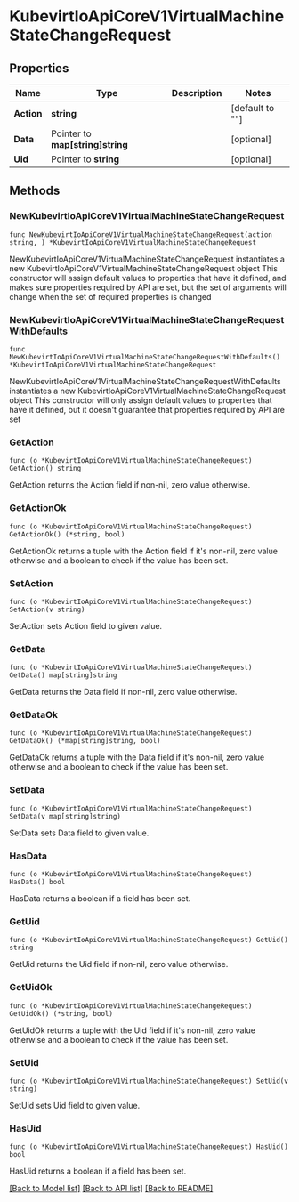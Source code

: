# KubevirtIoApiCoreV1VirtualMachineStateChangeRequest

## Properties

Name | Type | Description | Notes
------------ | ------------- | ------------- | -------------
**Action** | **string** |  | [default to ""]
**Data** | Pointer to **map[string]string** |  | [optional] 
**Uid** | Pointer to **string** |  | [optional] 

## Methods

### NewKubevirtIoApiCoreV1VirtualMachineStateChangeRequest

`func NewKubevirtIoApiCoreV1VirtualMachineStateChangeRequest(action string, ) *KubevirtIoApiCoreV1VirtualMachineStateChangeRequest`

NewKubevirtIoApiCoreV1VirtualMachineStateChangeRequest instantiates a new KubevirtIoApiCoreV1VirtualMachineStateChangeRequest object
This constructor will assign default values to properties that have it defined,
and makes sure properties required by API are set, but the set of arguments
will change when the set of required properties is changed

### NewKubevirtIoApiCoreV1VirtualMachineStateChangeRequestWithDefaults

`func NewKubevirtIoApiCoreV1VirtualMachineStateChangeRequestWithDefaults() *KubevirtIoApiCoreV1VirtualMachineStateChangeRequest`

NewKubevirtIoApiCoreV1VirtualMachineStateChangeRequestWithDefaults instantiates a new KubevirtIoApiCoreV1VirtualMachineStateChangeRequest object
This constructor will only assign default values to properties that have it defined,
but it doesn't guarantee that properties required by API are set

### GetAction

`func (o *KubevirtIoApiCoreV1VirtualMachineStateChangeRequest) GetAction() string`

GetAction returns the Action field if non-nil, zero value otherwise.

### GetActionOk

`func (o *KubevirtIoApiCoreV1VirtualMachineStateChangeRequest) GetActionOk() (*string, bool)`

GetActionOk returns a tuple with the Action field if it's non-nil, zero value otherwise
and a boolean to check if the value has been set.

### SetAction

`func (o *KubevirtIoApiCoreV1VirtualMachineStateChangeRequest) SetAction(v string)`

SetAction sets Action field to given value.


### GetData

`func (o *KubevirtIoApiCoreV1VirtualMachineStateChangeRequest) GetData() map[string]string`

GetData returns the Data field if non-nil, zero value otherwise.

### GetDataOk

`func (o *KubevirtIoApiCoreV1VirtualMachineStateChangeRequest) GetDataOk() (*map[string]string, bool)`

GetDataOk returns a tuple with the Data field if it's non-nil, zero value otherwise
and a boolean to check if the value has been set.

### SetData

`func (o *KubevirtIoApiCoreV1VirtualMachineStateChangeRequest) SetData(v map[string]string)`

SetData sets Data field to given value.

### HasData

`func (o *KubevirtIoApiCoreV1VirtualMachineStateChangeRequest) HasData() bool`

HasData returns a boolean if a field has been set.

### GetUid

`func (o *KubevirtIoApiCoreV1VirtualMachineStateChangeRequest) GetUid() string`

GetUid returns the Uid field if non-nil, zero value otherwise.

### GetUidOk

`func (o *KubevirtIoApiCoreV1VirtualMachineStateChangeRequest) GetUidOk() (*string, bool)`

GetUidOk returns a tuple with the Uid field if it's non-nil, zero value otherwise
and a boolean to check if the value has been set.

### SetUid

`func (o *KubevirtIoApiCoreV1VirtualMachineStateChangeRequest) SetUid(v string)`

SetUid sets Uid field to given value.

### HasUid

`func (o *KubevirtIoApiCoreV1VirtualMachineStateChangeRequest) HasUid() bool`

HasUid returns a boolean if a field has been set.


[[Back to Model list]](../README.md#documentation-for-models) [[Back to API list]](../README.md#documentation-for-api-endpoints) [[Back to README]](../README.md)


